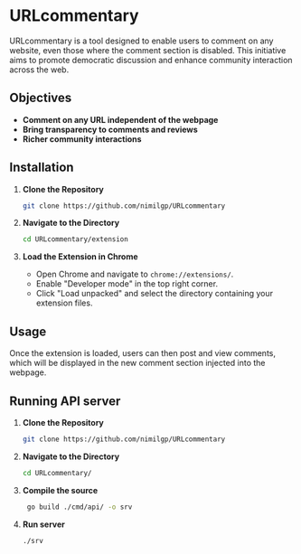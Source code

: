 # URLcommentary
URLcommentary is a tool designed to enable users to comment on any website, even those where the comment section is disabled. This initiative aims to promote democratic discussion and enhance community interaction across the web.

## Objectives
- **Comment on any URL independent of the webpage**
- **Bring transparency to comments and reviews**
- **Richer community interactions**

## Installation

1. **Clone the Repository**

    ```bash
    git clone https://github.com/nimilgp/URLcommentary
    ```

2. **Navigate to the Directory**

    ```bash
    cd URLcommentary/extension
    ```

3. **Load the Extension in Chrome**

    - Open Chrome and navigate to `chrome://extensions/`.
    - Enable "Developer mode" in the top right corner.
    - Click "Load unpacked" and select the directory containing your extension files.

## Usage

Once the extension is loaded,  users can then post and view comments, which will be displayed in the new comment section injected into the webpage.

## Running API server

1. **Clone the Repository**

    ```bash
    git clone https://github.com/nimilgp/URLcommentary
    ```

2. **Navigate to the Directory**

    ```bash
    cd URLcommentary/
    ```
3. **Compile the source**

   ```bash
    go build ./cmd/api/ -o srv
   ```
4. **Run server**
   ```bash
   ./srv
   ```
